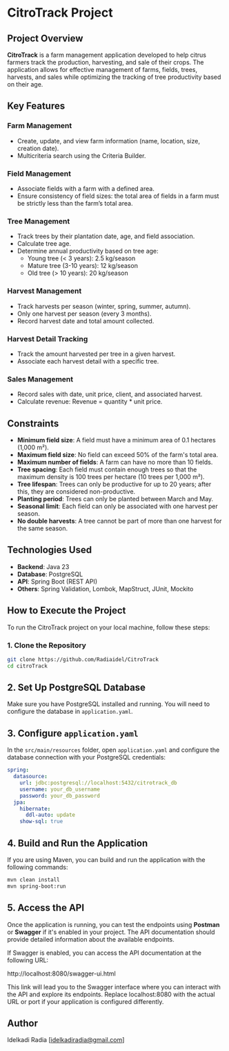 # CitroTrack Project

## Project Overview

**CitroTrack** is a farm management application developed to help citrus farmers track the production, harvesting, and sale of their crops. The application allows for effective management of farms, fields, trees, harvests, and sales while optimizing the tracking of tree productivity based on their age.

## Key Features

### Farm Management
- Create, update, and view farm information (name, location, size, creation date).
- Multicriteria search using the Criteria Builder.

### Field Management
- Associate fields with a farm with a defined area.
- Ensure consistency of field sizes: the total area of fields in a farm must be strictly less than the farm’s total area.

### Tree Management
- Track trees by their plantation date, age, and field association.
- Calculate tree age.
- Determine annual productivity based on tree age:
    - Young tree (< 3 years): 2.5 kg/season
    - Mature tree (3-10 years): 12 kg/season
    - Old tree (> 10 years): 20 kg/season

### Harvest Management
- Track harvests per season (winter, spring, summer, autumn).
- Only one harvest per season (every 3 months).
- Record harvest date and total amount collected.

### Harvest Detail Tracking
- Track the amount harvested per tree in a given harvest.
- Associate each harvest detail with a specific tree.

### Sales Management
- Record sales with date, unit price, client, and associated harvest.
- Calculate revenue: Revenue = quantity * unit price.

## Constraints
- **Minimum field size**: A field must have a minimum area of 0.1 hectares (1,000 m²).
- **Maximum field size**: No field can exceed 50% of the farm's total area.
- **Maximum number of fields**: A farm can have no more than 10 fields.
- **Tree spacing**: Each field must contain enough trees so that the maximum density is 100 trees per hectare (10 trees per 1,000 m²).
- **Tree lifespan**: Trees can only be productive for up to 20 years; after this, they are considered non-productive.
- **Planting period**: Trees can only be planted between March and May.
- **Seasonal limit**: Each field can only be associated with one harvest per season.
- **No double harvests**: A tree cannot be part of more than one harvest for the same season.

## Technologies Used

- **Backend**: Java 23
- **Database**: PostgreSQL
- **API**: Spring Boot (REST API)
- **Others**: Spring Validation, Lombok, MapStruct, JUnit, Mockito

## How to Execute the Project

To run the CitroTrack project on your local machine, follow these steps:

### 1. Clone the Repository

```bash
git clone https://github.com/Radiaidel/CitroTrack
cd citroTrack
````

## 2. Set Up PostgreSQL Database

Make sure you have PostgreSQL installed and running. You will need to configure the database in `application.yaml`.

## 3. Configure `application.yaml`

In the `src/main/resources` folder, open `application.yaml` and configure the database connection with your PostgreSQL credentials:

```yaml
spring:
  datasource:
    url: jdbc:postgresql://localhost:5432/citrotrack_db
    username: your_db_username
    password: your_db_password
  jpa:
    hibernate:
      ddl-auto: update
    show-sql: true
````

## 4. Build and Run the Application

If you are using Maven, you can build and run the application with the following commands:

```bash
mvn clean install
mvn spring-boot:run
````

## 5. Access the API

Once the application is running, you can test the endpoints using **Postman** or **Swagger** if it's enabled in your project. The API documentation should provide detailed information about the available endpoints.

If Swagger is enabled, you can access the API documentation at the following URL:

http://localhost:8080/swagger-ui.html

This link will lead you to the Swagger interface where you can interact with the API and explore its endpoints.
Replace localhost:8080 with the actual URL or port if your application is configured differently.

## Author
Idelkadi Radia 
[idelkadiradia@gmail.com]